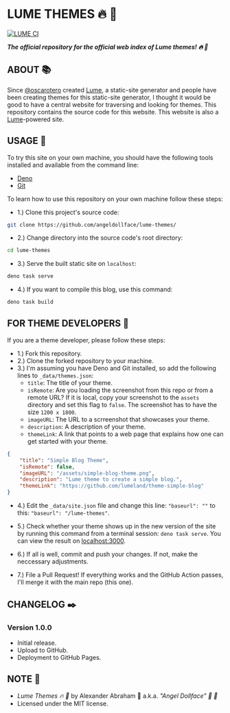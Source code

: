 # LUME THEMES :fire: :art:

[![LUME CI](https://github.com/angeldollface/lume-themes/actions/workflows/main.yml/badge.svg)](https://github.com/angeldollface/lume-themes/actions/workflows/main.yml)

***The official repository for the official web index of Lume themes! :fire: :art:***

## ABOUT :books:

Since [@oscarotero](https://github.com/oscarotero) created [Lume](https://lume.land), a static-site generator and people have been creating themes for this static-site generator, I thought it would be good to have a central website for traversing and looking for themes. This repository contains the source code for this website. This website is also a [Lume](https://lume.land)-powered site.

## USAGE :hammer:

To try this site on your own machine, you should have the following tools installed and available from the command line:

- [Deno](https://deno.land)
- [Git](https://git-scm.org)

To learn how to use this repository on your own machine follow these steps:

- 1.) Clone this project's source code:

```bash
git clone https://github.com/angeldollface/lume-themes/
```

- 2.) Change directory into the source code's root directory:

```bash
cd lume-themes
```

- 3.) Serve the built static site on `localhost`:

```bash
deno task serve
```

- 4.) If you want to compile this blog, use this command:

```bash
deno task build
```

## FOR THEME DEVELOPERS :art:

If you are a theme developer, please follow these steps:

- 1.) Fork this repository.
- 2.) Clone the forked repository to your machine.
- 3.) I'm assuming you have Deno and Git installed, so add the following lines to `_data/themes.json`:
    - `title`: The title of your theme.
    - `isRemote`: Are you loading the screenshot from this repo or from a remote URL? If it is local, copy your screenshot to the `assets` directory and set this flag to `false`. The screenshot has to have the size `1200 x 1800`.
    - `imageURL`: The URL to a scrreenshot that showcases your theme.
    - `description`: A description of your theme.
    - `themeLink`: A link that points to a web page that explains how one can get started with your theme.

```JSON
{
    "title": "Simple Blog Theme",
    "isRemote": false,
    "imageURL": "/assets/simple-blog-theme.png",
    "description": "Lume theme to create a simple blog.",
    "themeLink": "https://github.com/lumeland/theme-simple-blog"
}
```

- 4.) Edit the `_data/site.json` file and change this line: `"baseurl": ""` to this: `"baseurl": "/lume-themes"`.

- 5.) Check whether your theme shows up in the new version of the site by running this command from a terminal session: `deno task serve`. You can view the result on [localhost:3000](http://localhost:3000).

- 6.) If all is well, commit and push your changes. If not, make the neccessary adjustments.

- 7.) File a Pull Request! If everything works and the GitHub Action passes, I'll merge it with the main repo (this one).

## CHANGELOG :black_nib:

### Version 1.0.0

- Initial release.
- Upload to GitHub.
- Deployment to GitHub Pages.

## NOTE :scroll:

- *Lume Themes :fire: :art:* by Alexander Abraham :black_heart: a.k.a. *"Angel Dollface" :dolls: :ribbon:*
- Licensed under the MIT license.



